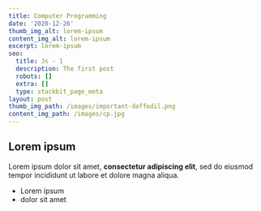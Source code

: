 ```yaml
---
title: Computer Programming
date: '2020-12-26'
thumb_img_alt: lorem-ipsum
content_img_alt: lorem-ipsum
excerpt: lorem-ipsum
seo:
  title: Js - 1
  description: The first post
  robots: []
  extra: []
  type: stackbit_page_meta
layout: post
thumb_img_path: /images/important-daffodil.png
content_img_path: /images/cp.jpg
---
```

## Lorem ipsum

Lorem ipsum dolor sit amet, **consectetur adipiscing elit**, sed do eiusmod tempor incididunt ut labore et dolore magna aliqua.

- Lorem ipsum
- dolor sit amet